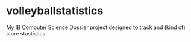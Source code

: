 # volleyballstatistics
My IB Computer Science Dossier project designed to track and (kind of) store stastistics
